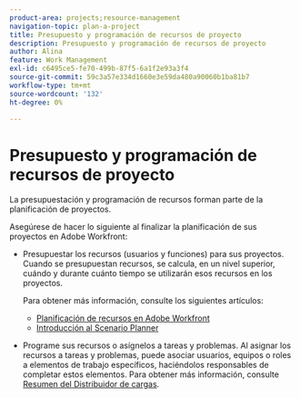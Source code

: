 ```yaml
---
product-area: projects;resource-management
navigation-topic: plan-a-project
title: Presupuesto y programación de recursos de proyecto
description: Presupuesto y programación de recursos de proyecto
author: Alina
feature: Work Management
exl-id: c6495ce5-fe70-499b-87f5-6a1f2e93a3f4
source-git-commit: 59c3a57e334d1660e3e59da480a90060b1ba81b7
workflow-type: tm+mt
source-wordcount: '132'
ht-degree: 0%

---
```


# Presupuesto y programación de recursos de proyecto

<!--
<p data-mc-conditions="QuicksilverOrClassic.Draft mode">(NOTE: this article is only valuable for searching. All the information resides in other articles.)</p>
-->

La presupuestación y programación de recursos forman parte de la planificación de proyectos.

Asegúrese de hacer lo siguiente al finalizar la planificación de sus proyectos en Adobe Workfront:

* Presupuestar los recursos (usuarios y funciones) para sus proyectos. Cuando se presupuestan recursos, se calcula, en un nivel superior, cuándo y durante cuánto tiempo se utilizarán esos recursos en los proyectos.

  Para obtener más información, consulte los siguientes artículos:

   * [Planificación de recursos en Adobe Workfront](../../../resource-mgmt/resource-planning/resource-planning-overview.md)
   * [Introducción al Scenario Planner](../../../scenario-planner/get-started-with-scenario-planning.md)

* Programe sus recursos o asígnelos a tareas y problemas. Al asignar los recursos a tareas y problemas, puede asociar usuarios, equipos o roles a elementos de trabajo específicos, haciéndolos responsables de completar estos elementos. Para obtener más información, consulte [Resumen del Distribuidor de cargas](../../../resource-mgmt/workload-balancer/overview-workload-balancer.md).
